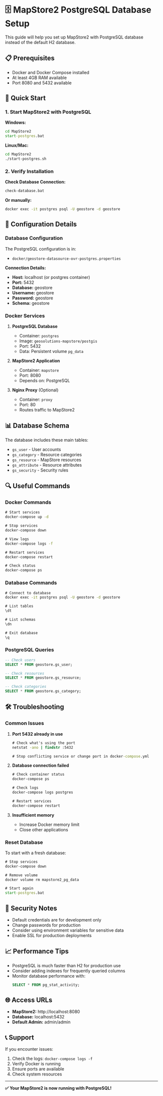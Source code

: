 # 🗄️ MapStore2 PostgreSQL Database Setup

This guide will help you set up MapStore2 with PostgreSQL database instead of the default H2 database.

## 📋 Prerequisites

- Docker and Docker Compose installed
- At least 4GB RAM available
- Port 8080 and 5432 available

## 🚀 Quick Start

### 1. Start MapStore2 with PostgreSQL

**Windows:**
```cmd
cd MapStore2
start-postgres.bat
```

**Linux/Mac:**
```bash
cd MapStore2
./start-postgres.sh
```

### 2. Verify Installation

**Check Database Connection:**
```cmd
check-database.bat
```

**Or manually:**
```cmd
docker exec -it postgres psql -U geostore -d geostore
```

## 🔧 Configuration Details

### Database Configuration

The PostgreSQL configuration is in:
- `docker/geostore-datasource-ovr-postgres.properties`

**Connection Details:**
- **Host:** localhost (or postgres container)
- **Port:** 5432
- **Database:** geostore
- **Username:** geostore
- **Password:** geostore
- **Schema:** geostore

### Docker Services

1. **PostgreSQL Database**
   - Container: `postgres`
   - Image: `geosolutions-mapstore/postgis`
   - Port: 5432
   - Data: Persistent volume `pg_data`

2. **MapStore2 Application**
   - Container: `mapstore`
   - Port: 8080
   - Depends on: PostgreSQL

3. **Nginx Proxy** (Optional)
   - Container: `proxy`
   - Port: 80
   - Routes traffic to MapStore2

## 📊 Database Schema

The database includes these main tables:
- `gs_user` - User accounts
- `gs_category` - Resource categories
- `gs_resource` - MapStore resources
- `gs_attribute` - Resource attributes
- `gs_security` - Security rules

## 🔍 Useful Commands

### Docker Commands

```cmd
# Start services
docker-compose up -d

# Stop services
docker-compose down

# View logs
docker-compose logs -f

# Restart services
docker-compose restart

# Check status
docker-compose ps
```

### Database Commands

```cmd
# Connect to database
docker exec -it postgres psql -U geostore -d geostore

# List tables
\dt

# List schemas
\dn

# Exit database
\q
```

### PostgreSQL Queries

```sql
-- Check users
SELECT * FROM geostore.gs_user;

-- Check resources
SELECT * FROM geostore.gs_resource;

-- Check categories
SELECT * FROM geostore.gs_category;
```

## 🛠️ Troubleshooting

### Common Issues

1. **Port 5432 already in use**
   ```cmd
   # Check what's using the port
   netstat -ano | findstr :5432
   
   # Stop conflicting service or change port in docker-compose.yml
   ```

2. **Database connection failed**
   ```cmd
   # Check container status
   docker-compose ps
   
   # Check logs
   docker-compose logs postgres
   
   # Restart services
   docker-compose restart
   ```

3. **Insufficient memory**
   - Increase Docker memory limit
   - Close other applications

### Reset Database

To start with a fresh database:

```cmd
# Stop services
docker-compose down

# Remove volume
docker volume rm mapstore2_pg_data

# Start again
start-postgres.bat
```

## 🔐 Security Notes

- Default credentials are for development only
- Change passwords for production
- Consider using environment variables for sensitive data
- Enable SSL for production deployments

## 📈 Performance Tips

- PostgreSQL is much faster than H2 for production use
- Consider adding indexes for frequently queried columns
- Monitor database performance with:
  ```sql
  SELECT * FROM pg_stat_activity;
  ```

## 🌐 Access URLs

- **MapStore2:** http://localhost:8080
- **Database:** localhost:5432
- **Default Admin:** admin/admin

## 📞 Support

If you encounter issues:
1. Check the logs: `docker-compose logs -f`
2. Verify Docker is running
3. Ensure ports are available
4. Check system resources

---

**✅ Your MapStore2 is now running with PostgreSQL!** 